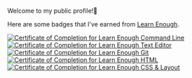 Welcome to my public profile!👋 <br>

<p>Here are some badges that I've earned from <a href="https://www.learnenough.com/">Learn Enough</a>.</p>

<a href="https://www.learnenough.com/certificates/ARAMOS"><img src="https://www.learnenough.com/certificates/ARAMOS/command-line-tutorial.svg" alt="Certificate of Completion for Learn Enough Command Line"></a><a href="https://www.learnenough.com/certificates/ARAMOS"><img src="https://www.learnenough.com/certificates/ARAMOS/text-editor-tutorial.svg" alt="Certificate of Completion for Learn Enough Text Editor"></a><a href="https://www.learnenough.com/certificates/ARAMOS"><img src="https://www.learnenough.com/certificates/ARAMOS/git-tutorial.svg" alt="Certificate of Completion for Learn Enough Git"></a><a href="https://www.learnenough.com/certificates/ARAMOS"><img src="https://www.learnenough.com/certificates/ARAMOS/html-tutorial.svg" alt="Certificate of Completion for Learn Enough HTML"></a><a href="https://www.learnenough.com/certificates/ARAMOS"><img src="https://www.learnenough.com/certificates/ARAMOS/css-and-layout-tutorial.svg" alt="Certificate of Completion for Learn Enough CSS &amp; Layout"></a>
